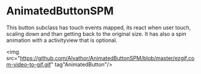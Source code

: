 # AnimatedButtonSPM

This button subclass has touch events mapped, its react when user touch,  scaling down and than getting back to the original size.
It has also a spin animation with a activityview that is optional.

<img src="https://github.com/Alvathor/AnimatedButtonSPM/blob/master/ezgif.com-video-to-gif.gif" tag"AnimatedButton"/>
